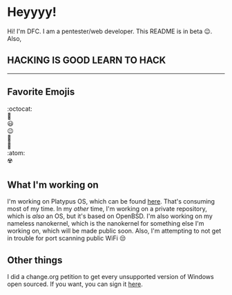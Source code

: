 # Heyyyy!
Hi! I'm DFC. I am a pentester/web developer. This README is in beta :wink:. Also,
## HACKING IS GOOD LEARN TO HACK
***
## Favorite Emojis
:octocat:
<br>
:potato:
<br>
:smiley:
<br>
:wink:
<br>
:chicken:
<br>
:egg:
<br>
:atom:
<br>
:radioactive:
## What I'm working on
I'm working on Platypus OS, which can be found [here](https://github.com/Platypus-Tech/platypus-os-desktop-pre-alpha). That's consuming most of my time. In my _other_ time, I'm working on a private repository, which is _also_ an OS, but it's based on OpenBSD. I'm also working on my nameless nanokernel, which is the nanokernel for something else I'm working on, which will be made public soon. Also, I'm attempting to not get in trouble for port scanning public WiFi :unamused:
## Other things
I did a change.org petition to get every unsupported version of Windows open sourced. If you want, you can sign it [here](http://chng.it/69dpmYFQ5s).
